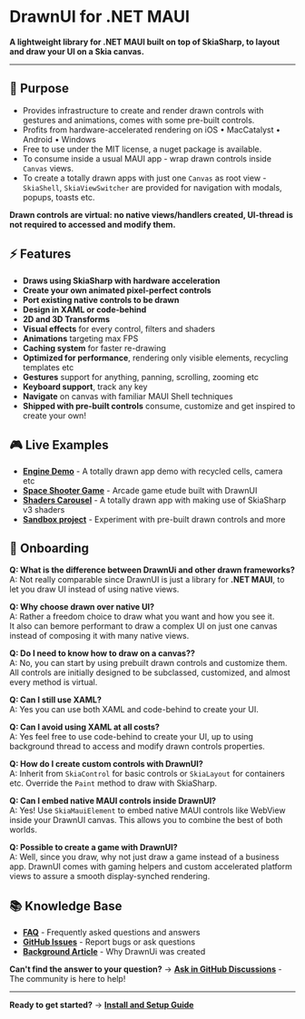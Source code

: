 # DrawnUI for .NET MAUI

**A lightweight library for .NET MAUI built on top of SkiaSharp, to layout and draw your UI on a Skia canvas.**

---

## 🎯 Purpose

* Provides infrastructure to create and render drawn controls with gestures and animations, comes with some pre-built controls.
* Profits from hardware-accelerated rendering on iOS • MacCatalyst • Android • Windows
* Free to use under the MIT license, a nuget package is available.
* To consume inside a usual MAUI app - wrap drawn controls inside `Canvas` views.
* To create a totally drawn apps with just one `Canvas` as root view - `SkiaShell`, `SkiaViewSwitcher` are provided for navigation with modals, popups, toasts etc.

**Drawn controls are virtual: no native views/handlers created, UI-thread is not required to accessed and modify them.**

## ⚡ Features

* __Draws using SkiaSharp with hardware acceleration__
* __Create your own animated pixel-perfect controls__
* __Port existing native controls to be drawn__
* __Design in XAML or code-behind__
* __2D and 3D Transforms__
* __Visual effects__ for every control, filters and shaders
* __Animations__ targeting max FPS
* __Caching system__ for faster re-drawing
* __Optimized for performance__, rendering only visible elements, recycling templates etc
* __Gestures__ support for anything, panning, scrolling, zooming etc
* __Keyboard support__, track any key
* __Navigate__ on canvas with familiar MAUI Shell techniques 
* __Shipped with pre-built controls__ consume, customize and get inspired to create your own!

## 🎮 Live Examples

- **[Engine Demo](https://github.com/taublast/AppoMobi.Maui.DrawnUi.Demo)** - A totally drawn app demo with recycled cells, camera etc
- **[Space Shooter Game](https://github.com/taublast/AppoMobi.Maui.DrawnUi.SpaceShooter)** - Arcade game etude built with DrawnUI
- **[Shaders Carousel](https://github.com/taublast/ShadersCarousel/)** - A totally drawn app with making use of SkiaSharp v3 shaders
- **[Sandbox project](https://github.com/taublast/DrawnUi.Maui/tree/main/src/Maui/Samples/Sandbox)** - Experiment with pre-built drawn controls and more


## 🤔 Onboarding

**Q: What is the difference between DrawnUi and other drawn frameworks?**  
A: Not really comparable since DrawnUI is just a library for **.NET MAUI**, to let you draw UI instead of using native views.

**Q: Why choose drawn over native UI?**  
A: Rather a freedom choice to draw what you want and how you see it.  
It also can bemore performant to draw a complex UI on just one canvas instead of composing it with many native views.

**Q: Do I need to know how to draw on a canvas??**  
A: No, you can start by using prebuilt drawn controls and customize them. All controls are initially designed to be subclassed, customized, and almost every method is virtual. 

**Q: Can I still use XAML?**  
A: Yes you can use both XAML and code-behind to create your UI.  

**Q: Can I avoid using XAML at all costs?**  
A: Yes feel free to use code-behind to create your UI, up to using background thread to access and modify drawn controls properties.

**Q: How do I create custom controls with DrawnUI?**  
A: Inherit from `SkiaControl` for basic controls or `SkiaLayout` for containers etc. Override the `Paint` method to draw with SkiaSharp.

**Q: Can I embed native MAUI controls inside DrawnUI?**  
A: Yes! Use `SkiaMauiElement` to embed native MAUI controls like WebView inside your DrawnUI canvas. This allows you to combine the best of both worlds.

**Q: Possible to create a game with DrawnUI?**  
A: Well, since you draw, why not just draw a game instead of a business app. DrawnUI comes with gaming helpers and custom accelerated platform views to assure a smooth display-synched rendering.

## 📚 Knowledge Base

- **[FAQ](faq.md)** - Frequently asked questions and answers
- **[GitHub Issues](https://github.com/taublast/DrawnUi.Maui/issues)** - Report bugs or ask questions
- **[Background Article](https://taublast.github.io/posts/MauiJuly/)** - Why DrawnUi was created

**Can't find the answer to your question?** → **[Ask in GitHub Discussions](https://github.com/taublast/DrawnUi/discussions)** - The community is here to help!

---

**Ready to get started?** → **[Install and Setup Guide](getting-started.md)**